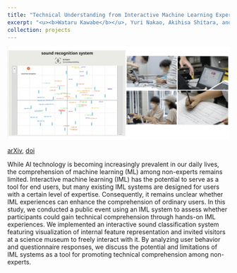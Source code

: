 ```yaml
---
title: "Technical Understanding from Interactive Machine Learning Experience: A Study through a Public Event for Science Museum Visitors"
excerpt: "<u><b>Wataru Kawabe</b></u>, Yuri Nakao, Akihisa Shitara, and Yusuke Sugano<br/>Interacting with Computers, 2024<br/>[arXiv](https://arxiv.org/abs/2305.05846), [doi](https://doi.org/10.1093/iwc/iwae007)<br/><img src='/images/projects-2.png' width=600>"
collection: projects
---
```


<img src='/images/projects-2.png'>

[arXiv](https://arxiv.org/abs/2305.05846), [doi](https://doi.org/10.1093/iwc/iwae007)

While AI technology is becoming increasingly prevalent in our daily lives, the comprehension of machine learning (ML) among non-experts remains limited. Interactive machine learning (IML) has the potential to serve as a tool for end users, but many existing IML systems are designed for users with a certain level of expertise. Consequently, it remains unclear whether IML experiences can enhance the comprehension of ordinary users. In this study, we conducted a public event using an IML system to assess whether participants could gain technical comprehension through hands-on IML experiences. We implemented an interactive sound classification system featuring visualization of internal feature representation and invited visitors at a science museum to freely interact with it. By analyzing user behavior and questionnaire responses, we discuss the potential and limitations of IML systems as a tool for promoting technical comprehension among non-experts.
